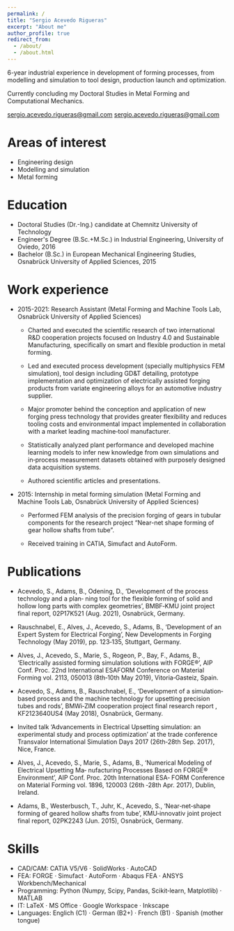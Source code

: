 ```yaml
---
permalink: /
title: "Sergio Acevedo Rigueras"
excerpt: "About me"
author_profile: true
redirect_from: 
  - /about/
  - /about.html
---
```




6-year industrial experience in development of forming processes, from modelling and simulation to tool design, production launch and optimization.

Currently concluding my Doctoral Studies in Metal Forming and Computational Mechanics.

sergio.acevedo.rigueras@gmail.com
[sergio.acevedo.rigueras@gmail.com](mailto:sergio.acevedo.rigueras@gmail.com)
<!-- * [Résumé](http://sergihock.github.io/cv) -->


# Areas of interest

- Engineering design
- Modelling and simulation
- Metal forming

# Education

* Doctoral Studies (Dr.-Ing.) candidate at Chemnitz University of Technology
* Engineer's Degree (B.Sc.+M.Sc.) in Industrial Engineering, University of Oviedo, 2016
* Bachelor (B.Sc.) in European Mechanical Engineering Studies, Osnabrück University of Applied Sciences, 2015

# Work experience
* 2015-2021: Research Assistant (Metal Forming and Machine Tools Lab, Osnabrück University of Applied Sciences)
  <!-- * Duties included: -->
    * Charted and executed the scientific research of two international R&D cooperation projects focused on Industry 4.0 and Sustainable Manufacturing, specifically on smart and flexible production in metal forming.

    * Led and executed process development (specially multiphysics FEM simulation), tool design including GD&T detailing, prototype implementation and optimization of electrically assisted forging products from variate engineering alloys for an automotive industry supplier.

    * Major promoter behind the conception and application of new forging press technology that provides greater flexibility and reduces tooling costs and environmental impact implemented in collaboration with a market leading machine‐tool manufacturer.

    * Statistically analyzed plant performance and developed machine learning models to infer new knowledge from own simulations and in‐process measurement datasets obtained with purposely designed data acquisition systems.

    * Authored scientific articles and presentations.

    <!-- * Supervisor: Professor Dr.-Ing. B. Adams -->

* 2015: Internship in metal forming simulation (Metal Forming and Machine Tools Lab, Osnabrück University of Applied Sciences)

  * Performed FEM analysis of the precision forging of gears in tubular components for the research project “Near-net shape forming of gear hollow shafts from tube”.

  * Received training in CATIA, Simufact and AutoForm.


# Publications

  * Acevedo, S., Adams, B., Odening, D., ‘Development of the process technology and a plan‐ ning tool for the flexible forming of solid and hollow long parts with complex geometries’, BMBF‐KMU joint project final report, 02P17K521 (Aug. 2021), Osnabrück, Germany.

  * Rauschnabel, E., Alves, J., Acevedo, S., Adams, B., ‘Development of an Expert System for Electrical Forging’, New Developments in Forging Technology (May 2019), pp. 123‐135, Stuttgart, Germany.

  * Alves, J., Acevedo, S., Marie, S., Rogeon, P., Bay, F., Adams, B., ‘Electrically assisted forming simulation solutions with FORGE®’, AIP Conf. Proc. 22nd International ESAFORM Conference on Material Forming vol. 2113, 050013 (8th‐10th May 2019), Vitoria‐Gasteiz, Spain.

  * Acevedo, S., Adams, B., Rauschnabel, E., ‘Development of a simulation‐based process and the machine technology for upsetting precision tubes and rods’, BMWi‐ZIM cooperation project final research report , KF2123640US4 (May 2018), Osnabrück, Germany.

  * Invited talk ‘Advancements in Electrical Upsetting simulation: an experimental study and process optimization’ at the trade conference Transvalor International Simulation Days 2017 (26th‐28th Sep. 2017), Nice, France.

  * Alves, J., Acevedo, S., Marie, S., Adams, B., ‘Numerical Modeling of Electrical Upsetting Ma‐ nufacturing Processes Based on FORGE® Environment’, AIP Conf. Proc. 20th International ESA‐ FORM Conference on Material Forming vol. 1896, 120003 (26th ‐28th Apr. 2017), Dublin, Ireland.

  * Adams, B., Westerbusch, T., Juhr, K., Acevedo, S., ‘Near‐net‐shape forming of geared hollow shafts from tube’, KMU‐innovativ joint project final report, 02PK2243 (Jun. 2015), Osnabrück, Germany.

# Skills
<!-- * FEA analysis of hot and cold forming processes -->
* CAD/CAM:  CATIA V5/V6  ·  SolidWorks  ·  AutoCAD
* FEA:  FORGE · Simufact · AutoForm · Abaqus FEA · ANSYS Workbench/Mechanical
* Programming:  Python (Numpy, Scipy, Pandas, Scikit‐learn, Matplotlib) · MATLAB
* IT: LaTeX · MS Office · Google Workspace · Inkscape
* Languages:  Englich (C1) · German (B2+) · French (B1) · Spanish (mother tongue)
